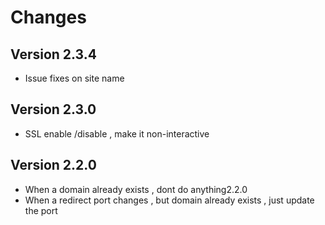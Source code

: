 # Changes

## Version 2.3.4

- Issue fixes on site name
## Version 2.3.0

- SSL enable /disable , make it non-interactive


## Version 2.2.0

- When a domain already exists , dont do anything2.2.0
- When a redirect port changes , but domain already exists , just update the port

